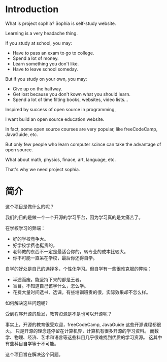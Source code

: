 # Introduction

What is project sophia? Sophia is self-study website.

Learning is a very headache thing.

If you study at school, you may:
- Have to pass an exam to go to college.
- Spend a lot of money.
- Learn something you don't like.
- Have to leave school someday.

But if you study on your own, you may:
- Give up on the halfway.
- Get lost because you don't kown what you should learn.
- Spend a lot of time filting books, websites, video lists...

Inspired by success of open source in programming,

I want build an open source education website.

In fact, some open source courses are very popular, like freeCodeCamp, JavaGuide, etc.

But only few people who learn computer scince can take the advantage of open source.

What about math, physics, finace, art, language, etc.

That's why we need project sophia.

# 简介

这个项目是做什么的呢？

我们的目的是做一个一个开源的学习平台，因为学习真的是太痛苦了。

在学校学习的弊端：

- 好的学校竞争大。
- 好学校学费也挺贵的。
- 老师教的东西不一定是最适合你的，转专业的成本比较大。
- 你不可能一直呆在学校，最后你还得自学。

自学的好处是自己的选择多，个性化学习。但自学有一些很难克服的弊端：

- 半途而废。能坚持下来的都是王者。
- 盲目。不知道自己该学什么，怎么学。
- 花费大量时间选书、选课。有些培训班贵的很，实际效果却不怎么样。

如何解决这些问题呢? 

受到程序开源的启发，教育资源是不是也可以开源呢？

事实上，开源的教育很受欢迎，freeCodeCamp, JavaGuide 这些开源课程都很火。
只是开源的理念还停留在计算机界，计算机有很多开源的学习资料。
而数学、物理、经济、艺术和语言等这些科目几乎很难找到优质的学习资源。
这其中有些科目自学等于不可能。

这个项目旨在解决这个问题。




